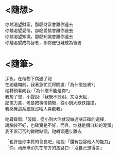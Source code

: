 # <隨想>  

你越渴望財富，那麼財富會離你遠去  
你越渴望愛情，那麼愛情會離你遠去  
你越渴望知識，那麼知識會離你遠去  
你越渴望成為智者，那你便很難成為智者


# <隨筆> 
深夜，在榕樹下偶遇了祂  
在祂離開前，我著急忙荒得問道:「為什麼是我?」  
祂轉頭看向我:「為什麼不能是你?」  
我想了想，小聲說:「我既不聰明，又沒天賦，  
記憶力差，老是把事情搞砸，從小到大跌跌撞撞，  
我感覺這系統就沒啥人喜歡我」  

祂聳聳肩:「沒錯，從小到大你就沒做過啥正確的選擇，  
說腦袋不好，也確實是不好，而且，你就是個自私的混蛋」  
我不置可否的微微點頭，祂轉頭邁步離去  

「也許是你本質的善良吧」祂說:「還有包容他人的能力」  
「你」祂漸漸消失在前方的馬路口:「沒自己想得差」


